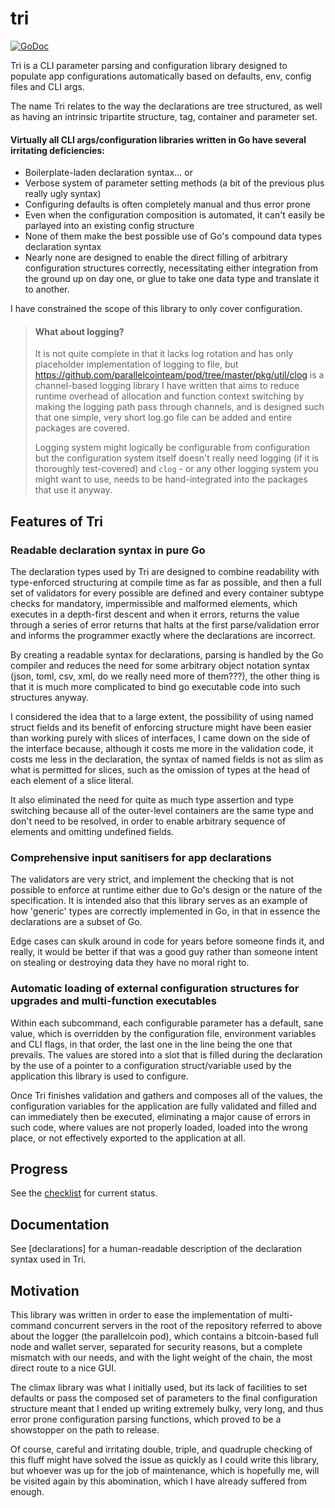 # tri

[![GoDoc](https://godoc.org/github.com/parallelcointeam/tri?status.svg)](https://godoc.org/github.com/parallelcointeam/tri)


Tri is a CLI parameter parsing and configuration library designed to populate app configurations automatically based on defaults, env, config files and CLI args.

The name Tri relates to the way the declarations are tree structured, as well as having an intrinsic tripartite structure, tag, container and parameter set.

#### Virtually all CLI args/configuration libraries written in Go have several irritating deficiencies:

- Boilerplate-laden declaration syntax... or
- Verbose system of parameter setting methods (a bit of the previous plus really ugly syntax)
- Configuring defaults is often completely manual and thus error prone
- Even when the configuration composition is automated, it can't easily be parlayed into an existing config structure
- None of them make the best possible use of Go's compound data types declaration syntax
- Nearly none are designed to enable the direct filling of arbitrary configuration structures correctly, necessitating either integration from the ground up on day one, or glue to take one data type and translate it to another.

I have constrained the scope of this library to only cover configuration.

> #### What about logging?
> 
> It is not quite complete in that it lacks log rotation and has only placeholder implementation of logging to file, but https://github.com/parallelcointeam/pod/tree/master/pkg/util/clog is a channel-based logging library I have written that aims to reduce runtime overhead of allocation and function context switching by making the logging path pass through channels, and is designed such that one simple, very short log.go file can be added and entire packages are covered.
> 
> Logging system might logically be configurable from configuration but the configuration system itself doesn't really need logging (if it is thoroughly test-covered) and `clog` - or any other logging system you might want to use, needs to be hand-integrated into the packages that use it anyway.

## Features of Tri

### Readable declaration syntax in pure Go

The declaration types used by Tri are designed to combine readability with type-enforced structuring at compile time as far as possible, and then a full set of validators for every possible are defined and every container subtype checks for mandatory, impermissible and malformed elements, which executes in a depth-first descent and when it errors, returns the value through a series of error returns that halts at the first parse/validation error and informs the programmer exactly where the declarations are incorrect.

By creating a readable syntax for declarations, parsing is handled by the Go compiler and reduces the need for some arbitrary object notation syntax (json, toml, csv, xml, do we really need more of them???), the other thing is that it is much more complicated to bind go executable code into such structures anyway.

I considered the idea that to a large extent, the possibility of using named struct fields and its benefit of enforcing structure might have been easier than working purely with slices of interfaces, I came down on the side of the interface because, although it costs me more in the validation code, it costs me less in the declaration, the syntax of named fields is not as slim as what is permitted for slices, such as the omission of types at the head of each element of a slice literal.

It also eliminated the need for quite as much type assertion and type switching because all of the outer-level containers are the same type and don't need to be resolved, in order to enable arbitrary sequence of elements and omitting undefined fields.

### Comprehensive input sanitisers for app declarations

The validators are very strict, and implement the checking that is not possible to enforce at runtime either due to Go's design or the nature of the specification. It is intended also that this library serves as an example of how 'generic' types are correctly implemented in Go, in that in essence the declarations are a subset of Go.

Edge cases can skulk around in code for years before someone finds it, and really, it would be better if that was a good guy rather than someone intent on stealing or destroying data they have no moral right to.

### Automatic loading of external configuration structures for upgrades and multi-function executables

Within each subcommand, each configurable parameter has a default, sane value, which is overridden by the configuration file, environment variables and CLI flags, in that order, the last one in the line being the one that prevails. The values are stored into a slot that is filled during the declaration by the use of a pointer to a configuration struct/variable used by the application this library is used to configure.

Once Tri finishes validation and gathers and composes all of the values, the configuration variables for the application are fully validated and filled and can immediately then be executed, eliminating a major cause of errors in such code, where values are not properly loaded, loaded into the wrong place, or not effectively exported to the application at all.

## Progress

See the [checklist](checklist.md) for current status.

## Documentation

See [declarations] for a human-readable description of the declaration syntax used in Tri.

## Motivation

This library was written in order to ease the implementation of multi-command concurrent servers in the root of the repository referred to above about the logger (the parallelcoin pod), which contains a bitcoin-based full node and wallet server, separated for security reasons, but a complete mismatch with our needs, and with the light weight of the chain, the most direct route to a nice GUI.

The climax library was what I initially used, but its lack of facilities to set defaults or pass the composed set of parameters to the final configuration structure meant that I ended up writing extremely bulky, very long, and thus error prone configuration parsing functions, which proved to be a showstopper on the path to release.

Of course, careful and irritating double, triple, and quadruple checking of this fluff might have solved the issue as quickly as I could write this library, but whoever was up for the job of maintenance, which is hopefully me, will be visited again by this abomination, which I have already suffered from enough.